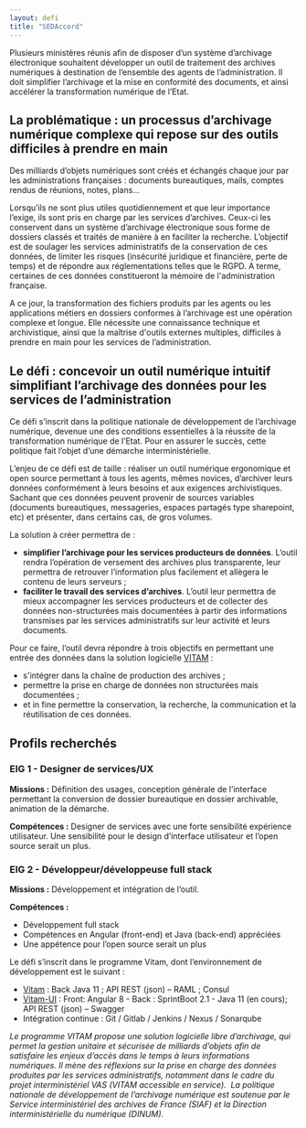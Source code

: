 ```yaml
---
layout: defi
title: "SEDAccord"
---
```


Plusieurs ministères réunis afin de disposer d’un système d’archivage électronique souhaitent développer un outil de traitement des archives numériques à destination de l’ensemble des agents de l’administration. Il doit  simplifier l’archivage et la mise en conformité des documents, et ainsi accélérer la transformation numérique de l’Etat.

## La problématique : un processus d’archivage numérique complexe qui repose sur des outils difficiles à prendre en main 

Des milliards d’objets numériques sont créés et échangés chaque jour par les administrations françaises : documents bureautiques, mails, comptes rendus de réunions, notes, plans… 

Lorsqu’ils ne sont plus utiles quotidiennement et que leur importance l’exige, ils sont pris en charge par les services d’archives. Ceux-ci les conservent dans un système d’archivage électronique sous forme de dossiers classés et traités de manière à en faciliter la recherche. L’objectif est de soulager les services administratifs de la conservation de ces données, de limiter les risques (insécurité juridique et financière, perte de temps) et de répondre aux réglementations telles que le RGPD. A terme, certaines de ces données constitueront la mémoire de l'administration française.

A ce jour, la transformation des fichiers produits par les agents ou les applications métiers en dossiers conformes à l’archivage est une opération complexe et longue. Elle nécessite une connaissance technique et archivistique, ainsi que la maîtrise d'outils externes multiples, difficiles à prendre en main pour les services de l’administration.

## Le défi : concevoir un outil numérique intuitif simplifiant l’archivage des données pour les services de l’administration 

Ce défi s’inscrit dans la politique nationale de développement de l’archivage numérique, devenue une des conditions essentielles à la réussite de la transformation numérique de l’Etat. Pour en assurer le succès, cette politique fait l’objet d’une démarche interministérielle.

L’enjeu de ce défi est de taille : réaliser un outil numérique ergonomique et open source permettant à tous les agents, mêmes novices, d’archiver leurs données conformément à leurs besoins et aux exigences archivistiques. Sachant que ces données peuvent provenir de sources variables (documents bureautiques, messageries, espaces partagés type sharepoint, etc) et présenter, dans certains cas, de gros volumes.

La solution à créer permettra de : 
- **simplifier l’archivage pour les services producteurs de données**. L’outil rendra l’opération de versement des archives plus transparente, leur permettra de retrouver l’information plus facilement et allègera le contenu de leurs serveurs ;
- **faciliter le travail des services d’archives**. L’outil leur permettra de mieux accompagner les services producteurs et de collecter des données non-structurées mais documentées à partir des informations transmises par les services administratifs sur leur activité et leurs documents.

Pour ce faire, l’outil devra répondre à trois objectifs en permettant une entrée des données dans la solution logicielle [VITAM](www.programmevitam.fr/pages/presentation/) : 
- s'intégrer dans la chaîne de production des archives ;
- permettre la prise en charge de données non structurées mais documentées ;
- et in fine permettre la conservation, la recherche, la communication et la réutilisation de ces données.

## Profils recherchés
### EIG 1 - Designer de services/UX
**Missions :** Définition des usages, conception générale de l’interface permettant la conversion de dossier bureautique en dossier archivable, animation de la démarche.

**Compétences :**
Designer de services avec une forte sensibilité expérience utilisateur. 
Une sensibilité pour le design d’interface utilisateur et l’open source serait un plus. 
 
### EIG 2 - Développeur/développeuse full stack
**Missions :** Développement et intégration de l’outil.

**Compétences :**

- Développement full stack
- Compétences en Angular (front-end) et Java (back-end) appréciées
- Une appétence pour l’open source serait un plus
 

Le défi s’inscrit dans le programme Vitam, dont l’environnement de développement est le suivant : 
- [Vitam](https://github.com/ProgrammeVitam/vitam) : Back Java 11 ; API REST (json) – RAML ; Consul
- [Vitam-UI](https://github.com/ProgrammeVitam/vitam-ui) : Front: Angular 8 - Back : SprintBoot 2.1 - Java 11 (en cours); API REST (json) – Swagger
- Intégration continue : Git / Gitlab / Jenkins / Nexus / Sonarqube

_Le programme VITAM propose une solution logicielle libre d’archivage, qui permet la gestion unitaire et sécurisée de milliards d’objets afin de satisfaire les enjeux d’accès dans le temps à leurs informations numériques. Il mène des réflexions sur la prise en charge des données produites par les services administratifs, notamment dans le cadre du projet interministériel VAS (VITAM accessible en service).  La politique nationale de développement de l’archivage numérique est soutenue par le Service interministériel des archives de France (SIAF) et la Direction interministérielle du numérique (DINUM)._
